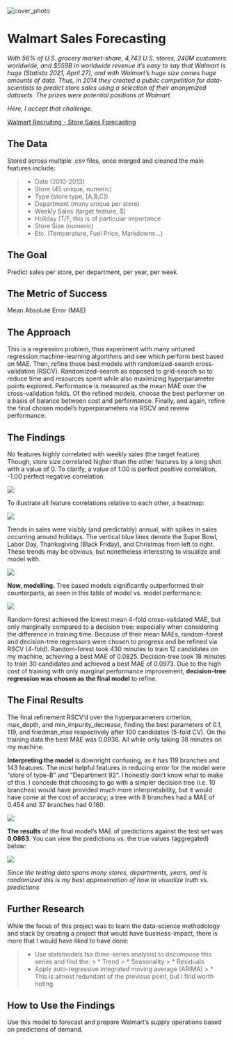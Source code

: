 ![cover_photo](./README_files/walmart_cover_photo.png)
# Walmart Sales Forecasting

*With 56% of U.S. grocery market-share, 4,743 U.S. stores, 240M customers worldwide, and $559B in worldwide revenue it’s easy to say that Walmart is huge (Statista 2021, April 27), and with Walmart’s huge size comes huge amounts of data. Thus, in 2014 they created a public competition for data-scientists to predict store sales using a selection of their anonymized datasets. The prizes were potential positions at Walmart.*

*Here, I accept that challenge.*

[Walmart Recruiting - Store Sales Forecasting](https://www.kaggle.com/c/walmart-recruiting-store-sales-forecasting)

## The Data
Stored across multiple .csv files, once merged and cleaned the main features include:

> * Date (2010-2013)
> * Store (45 unique, numeric)
> * Type (store type, [A,B,C])
> * Department (many unique per store)
> * Weekly Sales (target feature, $)
> * Holiday (T/F, this is of particular importance
> * Store Size (numeric)
> * Etc. (Temperature, Fuel Price, Markdowns...)

## The Goal
Predict sales per store, per department, per year, per week.

## The Metric of Success
Mean Absolute Error (MAE)

## The Approach
This is a regression problem, thus experiment with many untuned regression machine-learning algorithms and see which perform best based on MAE.
Then, refine those best models with randomized-search cross-validation (RSCV). Randomized-search as opposed to grid-search so to reduce time and resources spent while also maximizing hyperparameter points explored. Performance is measured as the mean MAE over the cross-validation folds.
Of the refined models, choose the best performer on a basis of balance between cost and performance.
Finally, and again, refine the final chosen model’s hyperparameters via RSCV and review performance.

## The Findings
No features highly correlated with weekly sales (the target feature). Though, store size correlated higher than the other features by a long shot with a value of 0. 
To clarify, a value of 1.00 is perfect positive correlation, -1.00 perfect negative correlation.

![](./Visualizations/Weekly_Sales_vs_Features_Correlations.png)

To illustrate all feature correlations relative to each other, a heatmap:

![](./Visualizations/Feature_Correlations.png)

Trends in sales were visibly (and predictably) annual, with spikes in sales occurring around holidays. The vertical blue lines denote the Super Bowl, Labor Day, Thanksgiving (Black Friday), and Christmas from left to right. These trends may be obvious, but nonetheless interesting to visualize and model with.

![](./Visualizations/Median_Weekly_Sales_with_Holidays.png)

**Now, modelling.** Tree based models significantly outperformed their counterparts, as seen in this table of model vs. model performance:

![](./Visualizations/Model_Performances_Table.png)

Random-forest achieved the lowest mean 4-fold cross-validated MAE, but only marginally compared to a decision tree; especially when considering the difference in training time.
Because of their mean MAEs, random-forest and decision-tree regressors were chosen to progress and be refined via RSCV (4-fold). Random-forest took 430 minutes to train 12 candidates on my machine, achieving a best MAE of 0.0825. Decision-tree took 18 minutes to train 30 candidates and achieved a best MAE of 0.0973. Due to the high cost of training with only marginal performance improvement, **decision-tree regression was chosen as the final model** to refine.


## The Final Results
The final refinement RSCV’d over the hyperparameters criterion, max_depth, and min_impurity_decrease, finding the best parameters of 0.1, 119, and friedman_mse respectively after 100 candidates (5-fold CV). On the training data the best MAE was 0.0936. All while only taking 38 minutes on my machine.

**Interpreting the model** is downright confusing, as it has 119 branches and 143 features. The most helpful features in reducing error for the model were “store of type-B” and “Department 92”. I honestly don’t know what to make of this. I concede that choosing to go with a simpler decision tree (i.e. 10 branches) would have provided much more interpretability, but it would have come at the cost of accuracy; a tree with 8 branches had a MAE of 0.454 and 37 branches had 0.160.

![](./Visualizations/Top_10_Features_by_Importances(Normalized).png)

**The results** of the final model’s MAE of predictions against the test set was **0.0863**. You can view the predictions vs. the true values (aggregated) below:

![](./Visualizations/Final_Results_Visualized.png)

*Since the testing data spans many stores, departments, years, and is randomized this is my best approximation of how to visualize truth vs. predictions*

## Further Research
While the focus of this project was to learn the data-science methodology and stack by creating a project that would have business-impact, there is more that I would have liked to have done:
> * Use statsmodels tsa (time-series analysis) to decompose this series and find the:
	 > * Trend
	 > * Seasonality
	 > * Residuals
> * Apply auto-regressive integrated moving average (ARIMA)
	 > * This is almost redundant of the previous point, but I find worth noting

## How to Use the Findings
Use this model to forecast and prepare Walmart’s supply operations based on predictions of demand.
